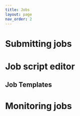 ```yaml
---
title: Jobs
layout: page
nav_order: 2
---
```


# Submitting jobs

# Job script editor

## Job Templates

# Monitoring jobs